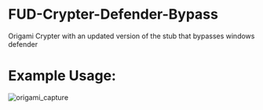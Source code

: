 # FUD-Crypter-Defender-Bypass
Origami Crypter with an updated version of the stub that bypasses windows defender

# Example Usage:
![origami_capture](https://github.com/user-attachments/assets/3dcbd4e2-a451-4c4b-816a-e3befd40e557)
